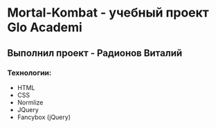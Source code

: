 # Mortal-Kombat - учебный проект Glo Academi
## Выполнил проект - Радионов Виталий
### Технологии:
- HTML
- CSS
- Normlize
- JQuery
- Fancybox (jQuery)
